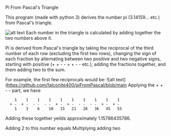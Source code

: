 Pi From Pascal's Triangle


This program (made with python 3) derives the number pi (3.14159... etc.) from Pascal's triangle.


![alt text](https://github.com/falconite400/piFromPascal/tree/main/images/blob/main/triangle.jpg?raw=true)
Each number in the triangle is calculated by adding together the two numbers above it. 

Pi is derived from Pascal's triangle by taking the reciprocal of the third number of each row (excluding the first
two rows), changing the sign of each fraction by alternating between two positive and two negative signs, starting
with positive (+ + - - + + - - etc.), adding the fractions together, and them adding two to the sum.

For example, the first few reciprocals would be:
![alt text](https://github.com/falconite400/piFromPascal/blob/main
Applying the + + - - part, we have

        1    1    1    1    1    1    1    1    1    1
      + -  + -  - -  - -  + -  + -  - -  - -  + -  + -
        1    3    6    10   15   21   28   36   45   55

                              
Adding these together yeilds approximately 1.15786435786.

Adding 2 to this number equals
Multiplying adding two 
